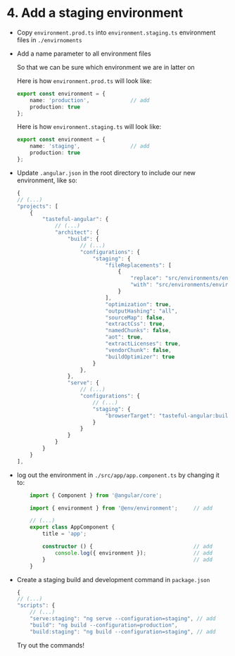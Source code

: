 # 4. Add a staging environment

- Copy `environment.prod.ts` into `environment.staging.ts` environment files in `./envirnoments`

- Add a name parameter to all environment files

    So that we can be sure which environment we are in latter on

    Here is how `environment.prod.ts` will look like:
    ```typescript
    export const environment = {
        name: 'production',             // add
        production: true
    };
    ```

    Here is how `environment.staging.ts` will look like:
    ```typescript
    export const environment = {
        name: 'staging',                // add
        production: true
    };
    ```

- Update `.angular.json` in the root directory to include our new environment, like so:

    ```javascript
    {
    // (...)
    "projects": [
        {
            "tasteful-angular": {
                // (...)
                "architect": {
                    "build": {
                        // (...)
                        "configurations": {
                            "staging": {
                                "fileReplacements": [                     // add (copy from production above)
                                    {                                     // add (copy from production above)
                                        "replace": "src/environments/environment.ts",     // add
                                        "with": "src/environments/environment.staging.ts" // copy & change
                                    }                                     // add (copy from production above)
                                ],                                        // add (copy from production above)
                                "optimization": true,                     // add (copy from production above)
                                "outputHashing": "all",                   // add (copy from production above)
                                "sourceMap": false,                       // add (copy from production above)
                                "extractCss": true,                       // add (copy from production above)
                                "namedChunks": false,                     // add (copy from production above)
                                "aot": true,                              // add (copy from production above)
                                "extractLicenses": true,                  // add (copy from production above)
                                "vendorChunk": false,                     // add (copy from production above)
                                "buildOptimizer": true                    // add (copy from production above)
                            }
                        },
                    },
                    "serve": {
                        // (...)
                        "configurations": {
                            // (...)
                            "staging": {                                  // add (copy from production above)
                                "browserTarget": "tasteful-angular:build:staging"   // copy & change
                            }                                             // add (copy from production above)
                        }
                    }
                }
            }
        }
    ],
    ```

- log out the environment in `./src/app/app.component.ts` by changing it to:

    ```typescript
        import { Component } from '@angular/core';

        import { environment } from '@env/environment';     // add

        // (...)
        export class AppComponent {
            title = 'app';

            constructor () {                                // add
                console.log({ environment });               // add
            }                                               // add
        }
    ```

- Create a staging build and development command in `package.json`

    ```javascript
    {
    // (...)
    "scripts": {
        // (...)
        "serve:staging": "ng serve --configuration=staging", // add
        "build": "ng build --configuration=production",
        "build:staging": "ng build --configuration=staging", // add
    ```

    Try out the commands!
